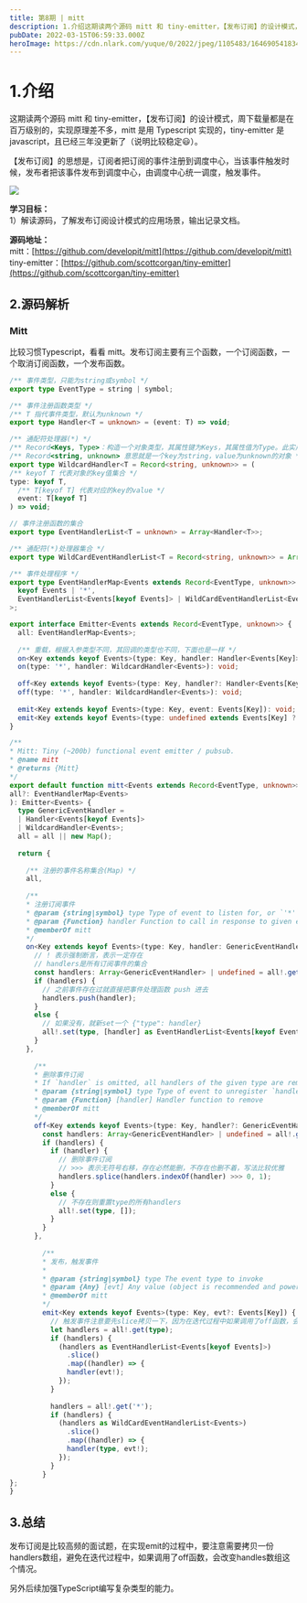 ```yaml
---
title: 第8期 | mitt
description: 1.介绍这期读两个源码 mitt 和 tiny-emitter，【发布订阅】的设计模式，周下载量都是在百万级别的，实现原理差不多，mitt 是用 Typescript 实现的，tiny-emitter 是 javascript，且已经三年没更新了（说明比较稳定😃）。【发布订阅】的思想是，订阅...
pubDate: 2022-03-15T06:59:33.000Z
heroImage: https://cdn.nlark.com/yuque/0/2022/jpeg/1105483/1646905418347-f8c89f6e-0cce-4321-8247-97e5f346274a.jpeg
---
```


# 1.介绍
这期读两个源码 mitt 和 tiny-emitter，【发布订阅】的设计模式，周下载量都是在百万级别的，实现原理差不多，mitt 是用 Typescript 实现的，tiny-emitter 是 javascript，且已经三年没更新了（说明比较稳定😃）。

【发布订阅】的思想是，订阅者把订阅的事件注册到调度中心，当该事件触发时候，发布者把该事件发布到调度中心，由调度中心统一调度，触发事件。

![](https://cdn.nlark.com/yuque/0/2022/jpeg/1105483/1646905418347-f8c89f6e-0cce-4321-8247-97e5f346274a.jpeg)

**学习目标：**<br />1）解读源码，了解发布订阅设计模式的应用场景，输出记录文档。

**源码地址：**<br />mitt：[https://github.com/developit/mitt](https://github.com/developit/mitt)<br />tiny-emitter：[https://github.com/scottcorgan/tiny-emitter](https://github.com/scottcorgan/tiny-emitter)

## 2.源码解析

### Mitt
比较习惯Typescript，看看 mitt。发布订阅主要有三个函数，一个订阅函数，一个取消订阅函数，一个发布函数。
```typescript
/** 事件类型，只能为string或symbol */
export type EventType = string | symbol;

/** 事件注册函数类型 */
/** T 指代事件类型，默认为unknown */
export type Handler<T = unknown> = (event: T) => void;

/** 通配符处理器(*) */
/** Record<Keys, Type>：构造一个对象类型，其属性键为Keys，其属性值为Type。此实用程序可用于将一种类型的属性映射到另一种类型。 */
/** Record<string, unknown> 意思就是一个key为string，value为unknown的对象 */
export type WildcardHandler<T = Record<string, unknown>> = (
/** keyof T 代表对象的key值集合 */
type: keyof T,
  /** T[keyof T] 代表对应的key的value */
  event: T[keyof T]
) => void;

// 事件注册函数的集合
export type EventHandlerList<T = unknown> = Array<Handler<T>>;

/** 通配符(*)处理器集合 */
export type WildCardEventHandlerList<T = Record<string, unknown>> = Array<WildcardHandler<T>>;

/** 事件处理程序 */
export type EventHandlerMap<Events extends Record<EventType, unknown>> = Map<
  keyof Events | '*',
  EventHandlerList<Events[keyof Events]> | WildCardEventHandlerList<Events>
>;

export interface Emitter<Events extends Record<EventType, unknown>> {
  all: EventHandlerMap<Events>;
  
  /** 重载，根据入参类型不同，其回调的类型也不同，下面也是一样 */
  on<Key extends keyof Events>(type: Key, handler: Handler<Events[Key]>): void;
  on(type: '*', handler: WildcardHandler<Events>): void;
  
  off<Key extends keyof Events>(type: Key, handler?: Handler<Events[Key]>): void;
  off(type: '*', handler: WildcardHandler<Events>): void;
  
  emit<Key extends keyof Events>(type: Key, event: Events[Key]): void;
  emit<Key extends keyof Events>(type: undefined extends Events[Key] ? Key : never): void;
}

/**
* Mitt: Tiny (~200b) functional event emitter / pubsub.
* @name mitt
* @returns {Mitt}
*/
export default function mitt<Events extends Record<EventType, unknown>>(
all?: EventHandlerMap<Events>
): Emitter<Events> {
  type GenericEventHandler =
  | Handler<Events[keyof Events]>
  | WildcardHandler<Events>;
  all = all || new Map();
  
  return {
    
    /** 注册的事件名称集合(Map) */
    all,
    
    /**
    * 注册订阅事件
    * @param {string|symbol} type Type of event to listen for, or `'*'` for all events
    * @param {Function} handler Function to call in response to given event
    * @memberOf mitt
    */
    on<Key extends keyof Events>(type: Key, handler: GenericEventHandler) {
      // ! 表示强制断言，表示一定存在
      // handlers是所有订阅事件的集合
      const handlers: Array<GenericEventHandler> | undefined = all!.get(type);
      if (handlers) {
        // 之前事件存在过就直接把事件处理函数 push 进去
        handlers.push(handler);
      }
      else {
        // 如果没有，就新set一个 {"type": handler}
        all!.set(type, [handler] as EventHandlerList<Events[keyof Events]>);
      }
    },
      
      /**
      * 删除事件订阅
      * If `handler` is omitted, all handlers of the given type are removed.
      * @param {string|symbol} type Type of event to unregister `handler` from (`'*'` to remove a wildcard handler)
      * @param {Function} [handler] Handler function to remove
      * @memberOf mitt
      */
      off<Key extends keyof Events>(type: Key, handler?: GenericEventHandler) {
        const handlers: Array<GenericEventHandler> | undefined = all!.get(type);
        if (handlers) {
          if (handler) {
            // 删除事件订阅
            // >>> 表示无符号右移，存在必然能删，不存在也删不着，写法比较优雅
            handlers.splice(handlers.indexOf(handler) >>> 0, 1);
          }
          else {
            // 不存在则重置type的所有handlers
            all!.set(type, []);
          }
        }
      },
        
        /**
        * 发布，触发事件
        *
        * @param {string|symbol} type The event type to invoke
        * @param {Any} [evt] Any value (object is recommended and powerful), passed to each handler
        * @memberOf mitt
        */
        emit<Key extends keyof Events>(type: Key, evt?: Events[Key]) {
          // 触发事件注意要先slice拷贝一下，因为在迭代过程中如果调用了off函数，会改变handles
          let handlers = all!.get(type);
          if (handlers) {
            (handlers as EventHandlerList<Events[keyof Events]>)
              .slice()
              .map((handler) => {
              handler(evt!);
            });
          }
          
          handlers = all!.get('*');
          if (handlers) {
            (handlers as WildCardEventHandlerList<Events>)
              .slice()
              .map((handler) => {
              handler(type, evt!);
            });
          }
        }
};
}
```


## 3.总结

发布订阅是比较高频的面试题，在实现emit的过程中，要注意需要拷贝一份handlers数组，避免在迭代过程中，如果调用了off函数，会改变handles数组这个情况。

另外后续加强TypeScript编写复杂类型的能力。

